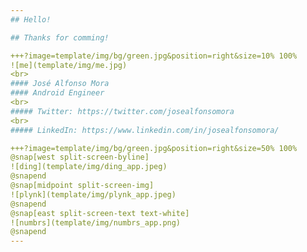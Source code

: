 ```yaml
---
## Hello!

## Thanks for comming!

+++?image=template/img/bg/green.jpg&position=right&size=10% 100%
![me](template/img/me.jpg)
<br>
#### José Alfonso Mora
#### Android Engineer
<br>
##### Twitter: https://twitter.com/josealfonsomora
<br>
##### LinkedIn: https://www.linkedin.com/in/josealfonsomora/

+++?image=template/img/bg/green.jpg&position=right&size=50% 100%
@snap[west split-screen-byline]
![ding](template/img/ding_app.jpeg)
@snapend
@snap[midpoint split-screen-img]
![plynk](template/img/plynk_app.jpeg)
@snapend
@snap[east split-screen-text text-white]
![numbrs](template/img/numbrs_app.png)
@snapend
---
```


